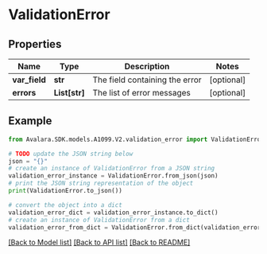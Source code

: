 # ValidationError


## Properties

Name | Type | Description | Notes
------------ | ------------- | ------------- | -------------
**var_field** | **str** | The field containing the error | [optional] 
**errors** | **List[str]** | The list of error messages | [optional] 

## Example

```python
from Avalara.SDK.models.A1099.V2.validation_error import ValidationError

# TODO update the JSON string below
json = "{}"
# create an instance of ValidationError from a JSON string
validation_error_instance = ValidationError.from_json(json)
# print the JSON string representation of the object
print(ValidationError.to_json())

# convert the object into a dict
validation_error_dict = validation_error_instance.to_dict()
# create an instance of ValidationError from a dict
validation_error_from_dict = ValidationError.from_dict(validation_error_dict)
```
[[Back to Model list]](../README.md#documentation-for-models) [[Back to API list]](../README.md#documentation-for-api-endpoints) [[Back to README]](../README.md)


